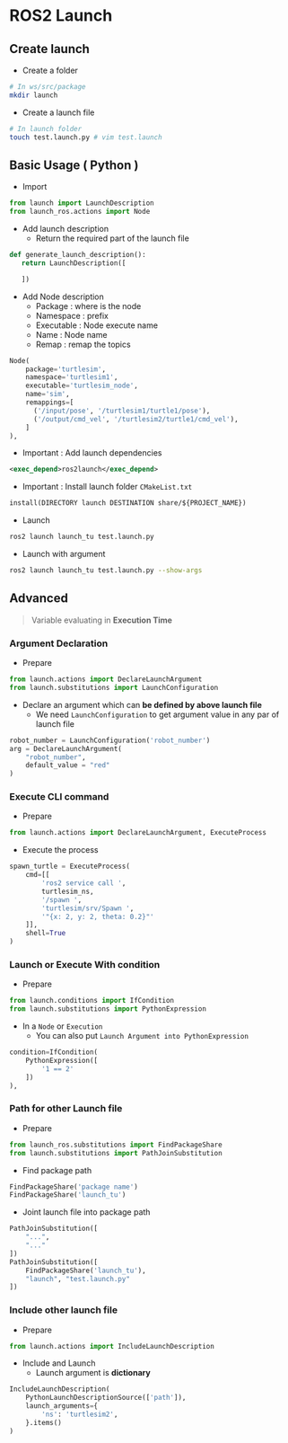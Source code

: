 # ROS2 Launch

## Create launch

- Create a folder
```bash
# In ws/src/package
mkdir launch
```

- Create a launch file
```bash
# In launch folder
touch test.launch.py # vim test.launch
```

## Basic Usage ( Python )

- Import
```python
from launch import LaunchDescription
from launch_ros.actions import Node
```

- Add launch description
    - Return the required part of the launch file
```python
def generate_launch_description():
   return LaunchDescription([

   ])
```

- Add Node description
    - Package : where is the node
    - Namespace : prefix
    - Executable : Node execute name
    - Name : Node name
    - Remap : remap the topics
```python
Node(
    package='turtlesim',
    namespace='turtlesim1',
    executable='turtlesim_node',
    name='sim',
    remappings=[
      ('/input/pose', '/turtlesim1/turtle1/pose'),
      ('/output/cmd_vel', '/turtlesim2/turtle1/cmd_vel'),
    ]
),
```

- Important : Add launch dependencies
```xml
<exec_depend>ros2launch</exec_depend>
```

- Important : Install launch folder ```CMakeList.txt```
```txt
install(DIRECTORY launch DESTINATION share/${PROJECT_NAME})
```

- Launch
```bash
ros2 launch launch_tu test.launch.py
```

- Launch with argument
```bash
ros2 launch launch_tu test.launch.py --show-args
```

## Advanced
> Variable evaluating in **Execution Time**

### Argument Declaration

- Prepare
```py
from launch.actions import DeclareLaunchArgument
from launch.substitutions import LaunchConfiguration
```

- Declare an argument which can **be defined by above launch file**
    - We need ```LaunchConfiguration``` to get argument value in any par of launch file
```py
robot_number = LaunchConfiguration('robot_number')
arg = DeclareLaunchArgument(
    "robot_number",
    default_value = "red"
)
```

### Execute CLI command

- Prepare
```py
from launch.actions import DeclareLaunchArgument, ExecuteProcess
```

- Execute the process
```py
spawn_turtle = ExecuteProcess(
    cmd=[[
        'ros2 service call ',
        turtlesim_ns,
        '/spawn ',
        'turtlesim/srv/Spawn ',
        '"{x: 2, y: 2, theta: 0.2}"'
    ]],
    shell=True
)
```

### Launch or Execute With condition

- Prepare
```py
from launch.conditions import IfCondition
from launch.substitutions import PythonExpression
```

- In a ```Node``` or ```Execution```
    - You can also put ```Launch Argument into PythonExpression```
```py
condition=IfCondition(
    PythonExpression([
        '1 == 2'
    ])
),
```

### Path for other Launch file

- Prepare
```py
from launch_ros.substitutions import FindPackageShare
from launch.substitutions import PathJoinSubstitution
```

- Find package path
```py
FindPackageShare('package name')
FindPackageShare('launch_tu')
```

- Joint launch file into package path
```py
PathJoinSubstitution([
    "...",
    "..."
])
PathJoinSubstitution([
    FindPackageShare('launch_tu'),
    "launch", "test.launch.py"
])
```

### Include other launch file

- Prepare
```py
from launch.actions import IncludeLaunchDescription
```

- Include and Launch
    - Launch argument is **dictionary**
```py
IncludeLaunchDescription(
    PythonLaunchDescriptionSource(['path']),
    launch_arguments={
        'ns': 'turtlesim2',
    }.items()
)
```